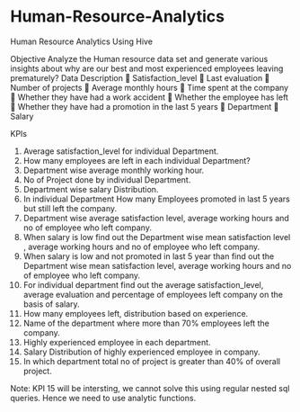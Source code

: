 # Human-Resource-Analytics
Human Resource Analytics Using Hive

Objective
Analyze the Human resource data set and generate various insights about why are our best and most experienced employees leaving prematurely?
Data Description
 Satisfaction_level
 Last evaluation
 Number of projects
 Average monthly hours
 Time spent at the company
 Whether they have had a work accident
 Whether the employee has left
 Whether they have had a promotion in the last 5 years
 Department
 Salary

KPIs
1. Average satisfaction_level for individual Department.
2. How many employees are left in each individual Department?
3. Department wise average monthly working hour.
4. No of Project done by individual Department.
5. Department wise salary Distribution.
6. In individual Department How many Employees promoted in last 5 years but still left the company.
7. Department wise average satisfaction level, average working hours and no of employee who left company.
8. When salary is low find out the Department wise mean satisfaction level , average working hours and no of employee who left company.
9. When salary is low and not promoted in last 5 year than find out the Department wise mean satisfaction level, average working hours and no of employee who left company.
10. For individual department find out the average satisfaction_level, average evaluation and percentage of employees left company on the basis of salary.
11. How many employees left, distribution based on experience.
12. Name of the department where more than 70% employees left the company.
13. Highly experienced employee in each department.
14. Salary Distribution of highly experienced employee in company.
15. In which department total no of project is greater than 40% of overall project.

Note: KPI 15 will be intersting, we cannot solve this using regular nested sql queries. Hence we need to use analytic functions.
